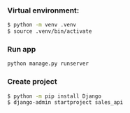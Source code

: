 
### Virtual environment:
```bash
$ python -m venv .venv
$ source .venv/bin/activate
```

### Run app
```bash
python manage.py runserver
```


### Create project
```bash
$ python -m pip install Django
$ django-admin startproject sales_api
```



